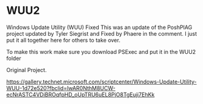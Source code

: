 # WUU2
Windows Update Utility (WUU) Fixed
This was an update of the PoshPIAG project updated by Tyler Siegrist and Fixed by Phaere in the comment. I just put it all together here for others to take over.

To make this work make sure you download PSExec and put it in the WUU2 folder

Original Project.

https://gallery.technet.microsoft.com/scriptcenter/Windows-Update-Utility-WUU-1d72e520?fbclid=IwAR0NthM8UCW-ecNrASTC4VDiBROqfpHD_oUpTRU6uEL8PjO8TgEuji7EhKk
